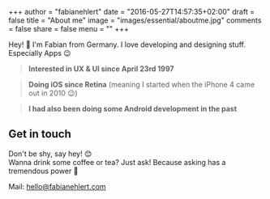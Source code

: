 +++
author = "fabianehlert"
date = "2016-05-27T14:57:35+02:00"
draft = false
title = "About me"
image = "images/essential/aboutme.jpg"
comments = false
share = false
menu = ""
+++

Hey! 👋 I'm Fabian from Germany. I love developing and designing stuff. Especially Apps 😉

> **Interested in UX & UI since April 23rd 1997**

> **Doing iOS since Retina** (meaning I started when the iPhone 4 came out in 2010 😉)

> **I had also been doing some Android development in the past**

## Get in touch
Don't be shy, say hey! 😊
<br>Wanna drink some coffee or tea? Just ask! Because asking has a tremendous power 🙇

Mail: [hello@fabianehlert.com](mailto:hello@fabianehlert.com)
